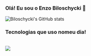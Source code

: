 ### Olá! Eu sou o Enzo Biloschycki 🤝

![Biloschycki's GitHub stats](https://github-readme-stats.vercel.app/api?username=biloschycki&hide=contribs,prs)

### Tecnologias que uso nomeu dia!
<div style="display: inline_block"><br/>
<img align="center" alt"html5" src="	https://img.shields.io/badge/HTML5-E34F26?style=for-the-badge&logo=html5&logoColor=white" />
</div>



